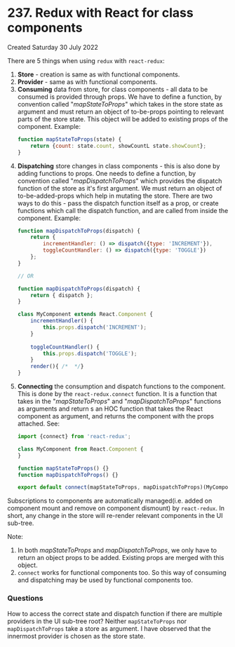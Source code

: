 # 237. Redux with React for class components
Created Saturday 30 July 2022

There are 5 things when using `redux` with `react-redux`:
1. **Store** - creation is same as with functional components.
2. **Provider** - same as with functional components.
3. **Consuming** data from store, for class components - all data to be consumed is provided through props. We have to define a function, by convention called "*mapStateToProps*" which takes in the store state as argument and must return an object of to-be-props pointing to relevant parts of the store state. This object will be added to existing props of the component. Example:
	```jsx
	function mapStateToProps(state) {
		return {count: state.count, showCountL state.showCount};
	}
	```
4. **Dispatching** store changes in class components - this is also done by adding functions to props. One needs to define a function, by convention called "*mapDispatchToProps*" which provides the dispatch function of the store as it's first argument. We must return an object of to-be-added-props which help in mutating the store. There are two ways to do this - pass the dispatch function itself as a prop, or create functions which call the dispatch function, and are called from inside the component. Example:
	```jsx
	function mapDispatchToProps(dispatch) {
		return { 
			incrementHandler: () => dispatch({type: 'INCREMENT'}),
			toggleCountHandler: () => dispatch({type: 'TOGGLE'})
		};
	}

	// OR
	
	function mapDispatchToProps(dispatch) {
		return { dispatch };
	}
	
	class MyComponent extends React.Component {
		incrementHandler() {
			this.props.dispatch('INCREMENT');
		}
		
		toggleCountHandler() {
			this.props.dispatch('TOGGLE');
		}
		render(){ /*  */}
	}
	```
5. **Connecting** the consumption and dispatch functions to the component. This is done by the `react-redux.connect` function. It is a function that takes in the "*mapStateToProps*" and "*mapDispatchToProps*" functions as arguments and return s an HOC function that takes the React component as argument, and returns the component with the props attached. See:
	```jsx
	import {connect} from 'react-redux';
	
	class MyComponent from React.Component {
	}

	function mapStateToProps() {}
	function mapDispatchToProps() {}

	export default connect(mapStateToProps, mapDispatchToProps)(MyComponent);
	```
   
Subscriptions to components are automatically managed(i.e. added on component mount and remove on component dismount) by `react-redux`. In short, any change in the store will re-render relevant components in the UI sub-tree.

Note: 
1. In both *mapStateToProps* and *mapDispatchToProps*, we only have to return an object props to be added. Existing props are merged with this object.
2. `connect` works for functional components too. So this way of consuming and dispatching may be used by functional components too.

### Questions
How to access the correct state and dispatch function if there are multiple providers in the UI sub-tree root? Neither `mapStateToProps` nor `mapDispatchToProps` take a store as argument. I have observed that the innermost provider is chosen as the store state.